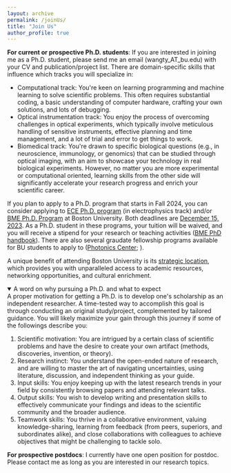 ```yaml
---
layout: archive
permalink: /joinUs/
title: "Join Us"
author_profile: true
---
```


<b>For current or prospective Ph.D. students</b>: If you are interested in joining me as a Ph.D. student, please send me an email (wangty_AT_bu.edu) with your CV and publication/project list. There are domain-specific skills that influence which tracks you will specialize in:

* Computational track: You're keen on learning programming and machine learning to solve scientific problems. This often requires substantial coding, a basic understanding of computer hardware, crafting your own solutions, and lots of debugging. 
* Optical instrumentation track: You enjoy the process of overcoming challenges in optical experiments, which typically involve meticulous handling of sensitive instruments, effective planning and time management, and a lot of trial and error to get things to work.
* Biomedical track: You're drawn to specific biological questions (e.g., in neuroscience, immunology, or genomics) that can be studied through optical imaging, with an aim to showcase your technology in real biological experiments. 
However, no matter you are more experimental or computational oriented, learning skills from the other side will significantly accelerate your research progress and enrich your scientific career.

If you plan to apply to a Ph.D. program that starts in Fall 2024, you can consider applying to [ECE Ph.D. program](https://www.bu.edu/eng/academics/explore-degree-programs/phd-in-electrical-engineering/) (in electrophysics track) and/or [BME Ph.D. Program](https://www.bu.edu/eng/academics/explore-degree-programs/phd-in-biomedical-engineering/) at Boston University. Both deadlines are <u>December 15, 2023</u>. As a Ph.D. student in these programs, your tuition will be waived, and you will receive a stipend for your research or teaching activities ([BME PhD handbook](https://www.bu.edu/eng/files/2023/10/BME-PhD-Handbook-Fall-2023.pdf)). There are also several graudate fellowship programs available for BU students to apply to ([Photonics Center](https://www.bu.edu/photonics/prt/benefits-of-a-photonics-center-phd-trainee/); ).

A unique benefit of attending Boston University is its [strategic location](/contact/), which provides you with unparalleled access to academic resources, networking opportunities, and cultural enrichment.

<details open>
  <summary>A word on why pursuing a Ph.D. and what to expect</summary>
  A proper motivation for getting a Ph.D. is to develop one's scholarship as an independent researcher. A time-tested way to accomplish this goal is through conducting an original study/project, complemented by tailored guidance. You will likely maximize your gain through this journey if some of the followings describe you:

1. Scientific motivation: You are intrigued by a certain class of scientific problems and have the desire to create your own artifact (methods, discoveries, invention, or theory). 
1. Research instinct: You understand the open-ended nature of research, and are willing to master the art of navigating uncertainties, using literature, discussion, and independent thinking as your guide.
1. Input skills: You enjoy keeping up with the latest research trends in your field by consistently browsing papers and attending relevant talks.
1. Output skills: You wish to develop writing and presentation skills to effectively communicate your findings and ideas to the scientific community and the broader audience. 
1. Teamwork skills: You thrive in a collaborative environment, valuing knowledge-sharing, learning from feedback (from peers, superiors, and subordinates alike), and close collaborations with colleagues to achieve objectives that might be challenging to tackle solo.
</details>

<b>For prospective postdocs</b>: I currently have one open position for postdoc. Please contact me as long as you are interested in our research topics.